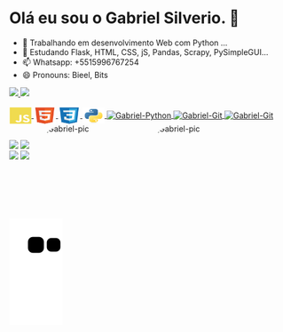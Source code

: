 <h1>Olá eu sou o Gabriel Silverio. 👋</h1>

- 🔭 Trabalhando em desenvolvimento Web com Python ...
- 🌱 Estudando Flask, HTML, CSS, jS, Pandas, Scrapy, PySimpleGUI...
- 📫 Whatsapp: +5515996767254
- 😄 Pronouns: Bieel, Bits

<div>
  <a href="https://github.com/silveriogabriel">
  <img height="180em" src="https://github-readme-stats.vercel.app/api?username=silveriogabriel&show_icons=true&theme=dark&include_all_commits=true&count_private=true"/>
  <img height="180em" src="https://github-readme-stats.vercel.app/api/top-langs/?username=silveriogabriel&layout=compact&langs_count=7&theme=dark"/>
</div>
<div style="display: inline_block"><br>
  <img align="center" alt="Gabriel-Js" height="30" width="40" src="https://raw.githubusercontent.com/devicons/devicon/master/icons/javascript/javascript-plain.svg">
  <img align="center" alt="Gabriel-HTML" height="30" width="40" src="https://raw.githubusercontent.com/devicons/devicon/master/icons/html5/html5-original.svg">
  <img align="center" alt="Gabriel-CSS" height="30" width="40" src="https://raw.githubusercontent.com/devicons/devicon/master/icons/css3/css3-original.svg">
  <img align="center" alt="Gabriel-Python" height="30" width="40" src="https://raw.githubusercontent.com/devicons/devicon/master/icons/python/python-original.svg">
  <img align="center" alt="Gabriel-Python" height="30" width="40" src="https://cdn.jsdelivr.net/gh/devicons/devicon/icons/linux/linux-original.svg" />
  <img align="center" alt="Gabriel-Git" height="50" width="60" src="https://cdn.jsdelivr.net/gh/devicons/devicon/icons/git/git-plain-wordmark.svg" />
  <img align="center" alt="Gabriel-Git" height="30" width="40" src="https://cdn.jsdelivr.net/gh/devicons/devicon/icons/visualstudio/visualstudio-plain.svg" />
  <img align="right" alt="Gabriel-pic" height="160" width="250" style="border-radius:50px;" src="https://i.pinimg.com/originals/21/11/61/21116158daaeb1459b4ec0758505e1ad.gif">
  <img align="right" alt="Gabriel-pic" height="170" width="200" style="border-radius:50px;" src="https://c.tenor.com/_DOBjnGspYAAAAAC/code-coding.gif">
</div>
  
  ##
  
<div> 
  <a href="https://www.instagram.com/bieel.silverio/" target="_blank"><img src="https://img.shields.io/badge/-Instagram-%23E4405F?style=for-the-badge&logo=instagram&logoColor=white" target="_blank"></a>
 	<a href="https://wa.me/message/QUC3ZSXQBYK5G1" target="_blank"><img src="https://img.shields.io/badge/WhatsApp-25D366?style=for-the-badge&logo=whatsapp&logoColor=white" target="_blank"></a>
 <a href="https://www.facebook.com/gabriel.vinicius5734/" target="_blank"><img src="https://img.shields.io/badge/Facebook-1877F2?style=for-the-badge&logo=facebook&logoColor=white" target="_blank"></a> 
  <a href="https://www.linkedin.com/in/gabriel-silverio-5a55a6209/" target="_blank"><img src="https://img.shields.io/badge/-LinkedIn-%230077B5?style=for-the-badge&logo=linkedin&logoColor=white" target="_blank"></a> 
  
  ![Snake animation](https://github.com/silveriogabriel/silveriogabriel/blob/output/github-contribution-grid-snake.svg)
  
</dev>
